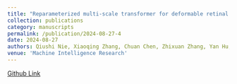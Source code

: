 ```yaml
---
title: "Reparameterized multi-scale transformer for deformable retinal image registration."
collection: publications
category: manuscripts
permalink: /publication/2024-08-27-4
date: 2024-08-27
authors: Qiushi Nie, Xiaoqing Zhang, Chuan Chen, Zhixuan Zhang, Yan Hu, Jiang Liu
venue: 'Machine Intelligence Research'
---
```


[Github Link](https://github.com/Tloops/RMFormer)
